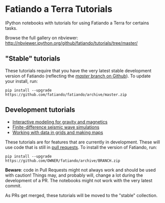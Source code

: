 # Fatiando a Terra Tutorials

IPython notebooks with tutorials for using Fatiando a Terra for certains tasks. 

Browse the full gallery on nbviewer: http://nbviewer.ipython.org/github/fatiando/tutorials/tree/master/

## "Stable" tutorials

These tutorials require that you have the very latest stable development version of Fatiando
(reflecting the [*master* branch on Github](https://github.com/fatiando/fatiando)).
To update your install, run:

    pip install --upgrade https://github.com/fatiando/fatiando/archive/master.zip

## Development tutorials 

* [Interactive modeling for gravity and magnetics](http://nbviewer.ipython.org/github/fatiando/tutorials/blob/master/Interactive_gravmag_modeling.ipynb)
* [Finite-difference seismic wave simulations](http://nbviewer.ipython.org/github/fatiando/tutorials/blob/master/Simulating_seismic_waves.ipynb)
* [Working with data in grids and making maps](http://nbviewer.ipython.org/github/fatiando/tutorials/blob/master/Working_with_grids_and_making_maps.ipynb)

These tutorials are for features that are currently in development.
These will use code that is still in [pull requests](https://github.com/fatiando/fatiando/pulls).
To install the version of Fatiando, run:

    pip install --upgrade https://github.com/OWNER/fatiando/archive/BRANCH.zip

**Beware**: code in Pull Requests might not always work and should be used with caution! 
Things may, and probably will, change a lot during the development of a PR.
The notebooks might not work with the very latest commit.

As PRs get merged, these tutorials will be moved to the "stable" collection.
